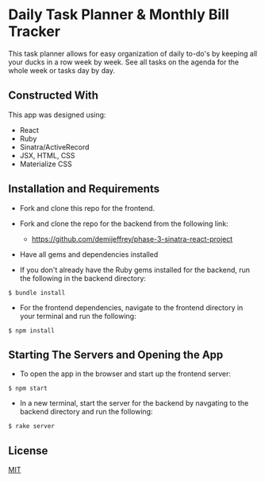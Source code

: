 # Daily Task Planner & Monthly Bill Tracker

This task planner allows for easy organization of daily to-do's by keeping all your ducks in a row week by week. See all tasks on the agenda for the whole week or tasks day by day.



## Constructed With

This app was designed using:
* React
* Ruby
* Sinatra/ActiveRecord
* JSX, HTML, CSS
* Materialize CSS



## Installation and Requirements

* Fork and clone this repo for the frontend.
* Fork and clone the repo for the backend from the following link:
    * https://github.com/demijeffrey/phase-3-sinatra-react-project

* Have all gems and dependencies installed

* If you don't already have the Ruby gems installed for the backend, run the following in the backend directory:
```console
$ bundle install
```

* For the frontend dependencies, navigate to the frontend directory in your terminal and run the following:
```console
$ npm install
```



## Starting The Servers and Opening the App

* To open the app in the browser and start up the frontend server:
```console
$ npm start
```
* In a new terminal, start the server for the backend by navgating to the backend directory and run the following:
```console
$ rake server
```



## License

[MIT](https://choosealicense.com/licenses/mit/)